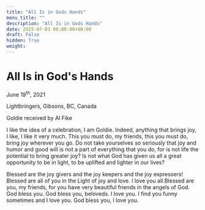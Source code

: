 ```yaml
---
title: "All Is in Gods Hands"
menu_title: ""
description: "All Is in Gods Hands"
date: 2025-07-03 06:00:00+00:00
draft: False
hidden: True
weight:
---
```

# All Is in God's Hands

June 19<sup>th</sup>, 2021

Lightbringers, Gibsons, BC, Canada

Goldie received by Al Fike

I like the idea of a celebration, I am Goldie. Indeed, anything that brings joy, I like, I like it very much. This you must do, my friends, this you must do, bring joy wherever you go. Do not take yourselves so seriously that joy and humor and good will is not a part of everything that you do, for is not life the potential to bring greater joy? Is not what God has given us all a great opportunity to be in light, to be uplifted and lighter in our lives?

Blessed are the joy givers and the joy keepers and the joy expressers! Blessed are all of you in the Light of joy and love. I love you all.Blessed are you, my friends, for you have very beautiful friends in the angels of God. God bless you. God bless you, beloveds. I love you. I find you funny sometimes and I love you. God bless you, I love you.
